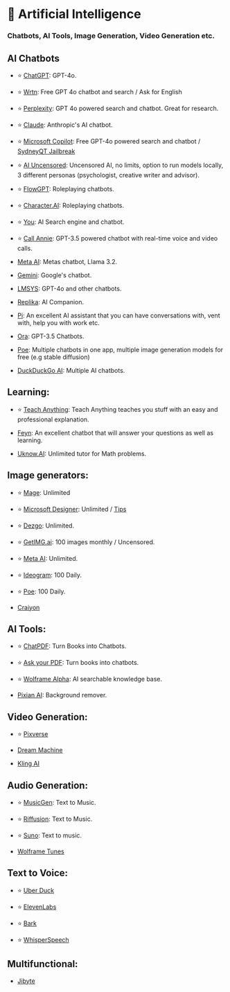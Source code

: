 # 🤖 Artificial Intelligence
### Chatbots, AI Tools, Image Generation, Video Generation etc.

## AI Chatbots

- ⭐ [ChatGPT](https://chat.openai.com): GPT-4o.

- ⭐ [Wrtn](https://wrtn.ai/): Free GPT 4o chatbot and search / Ask for English

- ⭐ [Perplexity](https://www.perplexity.ai/): GPT 4o powered search and chatbot. Great for research.

- ⭐ [Claude](https://www.anthropic.com/product): Anthropic's AI chatbot.

- ⭐ [Microsoft Copilot](https://copilot.microsoft.com/): Free GPT-4o powered search and chatbot / [SydneyQT Jailbreak](https://github.com/juzeon/SydneyQt)

- ⭐ [AI Uncensored](https://www.aiuncensored.info/): Uncensored AI, no limits, option to run models locally, 3 different personas (psychologist, creative writer and advisor).

- ⭐ [FlowGPT](https://flowgpt.com/chat): Roleplaying chatbots.

- ⭐ [Character.AI](https://character.ai/): Roleplaying chatbots.

- ⭐ [You](https://you.com/): AI Search engine and chatbot. 

- ⭐ [Call Annie](https://callannie.ai/): GPT-3.5 powered chatbot with real-time voice and video calls.

- [Meta AI](https://www.meta.ai/): Metas chatbot, Llama 3.2.

- [Gemini](https://Gemini.google.com/): Google's chatbot.

- [LMSYS](https://chat.lmsys.org/): GPT-4o and other chatbots.

- [Replika](https://www.replika.ai): AI Companion.

- [Pi](https://pi.ai/talk): An excellent AI assistant that you can have conversations with, vent with, help you with work etc.

- [Ora](https://ora.ai/start): GPT-3.5 Chatbots.

- [Poe](https://www.poe.com): Multiple chatbots in one app, multiple image generation models for free (e.g stable diffusion)

- [DuckDuckGo AI](https://duck.ai/): Multiple AI chatbots.

## Learning:


- ⭐ [Teach Anything](https://www.teach-anything.com/): Teach Anything teaches you stuff with an easy and professional explanation.

- [Feyn](https://www.feyn.ai/): An excellent chatbot that will answer your questions as well as learning.

- [Uknow.AI](https://www.uknowai.com/en): Unlimited tutor for Math problems.



## Image generators: 

- ⭐ [Mage](https://www.mage.space/): Unlimited

- ⭐ [Microsoft Designer](https://designer.microsoft.com/image-creator): Unlimited / [Tips](https://rentry.co/bingimagecreatortips)

- ⭐ [Dezgo](https://dezgo.com/): Unlimited.

- ⭐ [GetIMG.ai](https://getimg.ai/): 100 images monthly / Uncensored.

- ⭐ [Meta AI](https://imagine.meta.com/): Unlimited.

- ⭐ [Ideogram](https://ideogram.ai/): 100 Daily.

- ⭐ [Poe](https://poe.com/): 100 Daily.

- [Craiyon](https://www.craiyon.com/)

## AI Tools:

- ⭐ [ChatPDF](https://www.chatpdf.com/): Turn Books into Chatbots.

- ⭐ [Ask your PDF](https://askyourpdf.com/): Turn books into chatbots.

- ⭐ [Wolframe Alpha](https://www.wolframalpha.com/): AI searchable knowledge base.

 - [Pixian AI](https://pixian.ai/): Background remover.

## Video Generation:

- ⭐ [Pixverse](https://pixverse.ai/)

- [Dream Machine](https://lumalabs.ai/dream-machine)

- [Kling AI](https://klingai.com/)
 

## Audio Generation:

- ⭐ [MusicGen](https://huggingface.co/spaces/facebook/MusicGen): Text to Music.

- ⭐ [Riffusion](https://www.riffusion.com/): Text to Music.

- ⭐ [Suno](https://suno.com/): Text to music.

- [Wolframe Tunes](https://tones.wolfram.com/)



## Text to Voice:

- ⭐ [Uber Duck](https://uberduck.ai/)

- ⭐ [ElevenLabs](https://beta.elevenlabs.io/)

- ⭐ [Bark](https://huggingface.co/spaces/suno/bark)

- ⭐ [WhisperSpeech](https://huggingface.co/spaces/collabora/WhisperSpeech)



## Multifunctional:

- [Jibyte](https://www.jibyte.com/)

